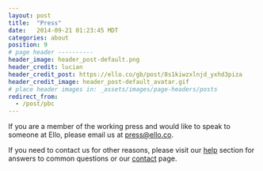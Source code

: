 ```yaml
---
layout: post
title:  "Press"
date:   2014-09-21 01:23:45 MDT
categories: about
position: 9
# page header ----------
header_image: header_post-default.png
header_credit: lucian
header_credit_post: https://ello.co/gb/post/8s1kiwzxlnjd_yxhd3piza
header_credit_image: header_post-default_avatar.gif
# place header images in: _assets/images/page-headers/posts
redirect_from:
  - /post/pbc
---
```


If you are a member of the working press and would like to speak to someone at Ello, please email us at press@ello.co.

If you need to contact us for other reasons, please visit our [help](/wtf/help/) section for answers to common questions or our [contact](/wtf/help/contact/) page.
